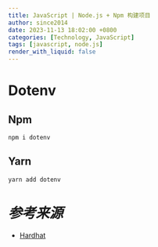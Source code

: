```yaml
---
title: JavaScript | Node.js + Npm 构建项目
author: since2014
date: 2023-11-13 18:02:00 +0800
categories: [Technology, JavaScript]
tags: [javascript, node.js]
render_with_liquid: false
---
```


# Dotenv

## Npm

```shell
npm i dotenv
```

## Yarn

```shell
yarn add dotenv
```


# *参考来源*
+ [Hardhat](https://hardhat.org/tutorial/setting-up-the-environment)